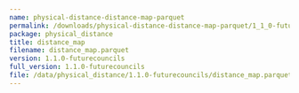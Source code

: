 ```yaml
---
name: physical-distance-distance-map-parquet
permalink: /downloads/physical-distance-distance-map-parquet/1_1_0-futurecouncils
package: physical_distance
title: distance_map
filename: distance_map.parquet
version: 1.1.0-futurecouncils
full_version: 1.1.0-futurecouncils
file: /data/physical_distance/1.1.0-futurecouncils/distance_map.parquet
---
```

